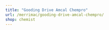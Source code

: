 ```yaml
---
title: "Gooding Drive Amcal Chempro"
url: /merrimac/gooding-drive-amcal-chempro/
shop: chemist
---
```


